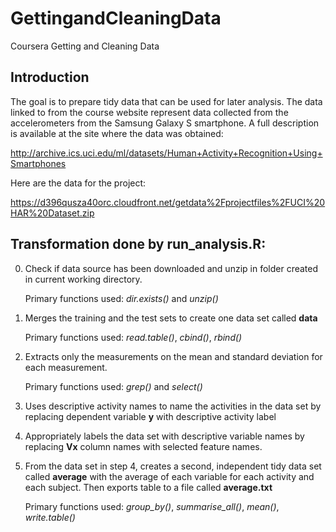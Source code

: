 # GettingandCleaningData
Coursera Getting and Cleaning Data

## Introduction

The goal is to prepare tidy data that can be used for later analysis. The data linked to from the course website represent data collected from the accelerometers from the Samsung Galaxy S smartphone. A full description is available at the site where the data was obtained:

http://archive.ics.uci.edu/ml/datasets/Human+Activity+Recognition+Using+Smartphones

Here are the data for the project:

https://d396qusza40orc.cloudfront.net/getdata%2Fprojectfiles%2FUCI%20HAR%20Dataset.zip

## Transformation done by run_analysis.R:

0. Check if data source has been downloaded and unzip in folder created in current working directory.

   Primary functions used: *dir.exists()* and *unzip()*

1. Merges the training and the test sets to create one data set called **data**

   Primary functions used: *read.table()*, *cbind()*, *rbind()*

2. Extracts only the measurements on the mean and standard deviation for each measurement.

   Primary functions used: *grep()* and *select()*
   
3. Uses descriptive activity names to name the activities in the data set by replacing dependent variable **y** with descriptive activity label

4. Appropriately labels the data set with descriptive variable names by replacing **Vx** column names with selected feature names.

5. From the data set in step 4, creates a second, independent tidy data set called **average** with the average of each variable for each activity and each subject. Then exports table to a file called **average.txt**

   Primary functions used: *group_by()*, *summarise_all()*, *mean()*, *write.table()*
